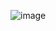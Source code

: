![image](https://github.com/Deeksha0301/JavaScript-mini-projects/assets/92042650/6672d058-6e72-4f47-bb95-24c7d8ed703e)
